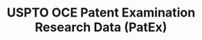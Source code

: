 ---
layout: default
bigquery: https://console.cloud.google.com/bigquery?p=patents-public-data&d=uspto_oce_pair&page=dataset
citation: 'Graham, S. Marco, A., and Miller, A. (2015). “The USPTO Patent Examination
  Research Dataset: A Window on the Process of Patent Examination.”'
contributors: Graham, S. Marco, A., Miller, A.
cost: None
description: The latest version of PatEx (referred to below as the 2020 release) contains
  detailed information on nearly 11.9 million publicly-viewable provisional and non-provisional
  patent applications to the USPTO and over 4.6 million Patent Cooperation Treaty
  (PCT) applications. It is based on data that OCE downloaded from the Patent Examination
  Data System (PEDS) in April, 2021. The PEDS data are sourced from Public PAIR. The
  first time that OCE used PEDS as the basis of PatEx was for the 2019 release. We
  took the PEDS data and organized it into the familiar PatEx data files, which are
  based on the organization of the Public PAIR portal. The data files include information
  on each application’s characteristics, prosecution history, continuation history,
  claims of foreign priority, patent term adjustment history, publication history,
  and correspondence address information.
documentation: 'For the 2019 and later releases, new technical documentation is available
  https://www.uspto.gov/sites/default/files/documents/PatEx-2019-Technical-Doc.pdf


  A document describing the 2014-2017 data sets is available and can be cited as:
  Graham, Stuart J.H. and Marco, Alan C. and Miller, Richard, The USPTO Patent Examination
  Research Dataset: A Window on the Process of Patent Examination (November 30, 2015).
  Available at SSRN: https://ssrn.com/abstract=2702637.'
last_edit: Mon, 04 Apr 2022 19:06:22 GMT
location: https://www.uspto.gov/ip-policy/economic-research/research-datasets/patent-examination-research-dataset-public-pair
maintained_by: EconomicsData@uspto.gov
related_publications: https://ssrn.com/abstract=29956744, https://ssrn.com/abstract=2702637
schema_fields: '[''invention_subject_matter'', ''atty_docket_number'', ''abandon_date'',
  ''correspondence_name_line_2'', ''child_application_number'', ''correspondence_region_code'',
  ''small_entity_indicator'', ''customer_number'', ''recorded_date'', ''disposal_type'',
  ''status_code'', ''inventor_country_code'', ''file_location_date'', ''inventor_rank'',
  ''parent_country'', ''examiner_art_unit'', ''earliest_pgpub_number'', ''correspondence_region_name'',
  ''event_code'', ''aia_first_to_file'', ''continuation_type'', ''correspondence_country_code'',
  ''application_number_pair'', ''correspondence_city'', ''parent_country_code'', ''inventor_name_last'',
  ''status_description'', ''inventor_country_name'', ''file_location'', ''parent_filing_date'',
  ''examiner_name_last'', ''correspondence_postal_code'', ''patent_issue_date'', ''parent_application_number'',
  ''examiner_name_middle'', ''inventor_name_first'', ''inventor_address_type'', ''filing_date'',
  ''inventor_region_code'', ''uspc_class'', ''application_type'', ''wipo_pub_number'',
  ''patent_number'', ''inventor_name_middle'', ''invention_title'', ''correspondence_name_line_1'',
  ''foreign_parent_id'', ''foreign_parent_date'', ''confirm_number'', ''application_number'',
  ''correspondence_street_line_1'', ''sequence_number'', ''appl_status_date'', ''uspc_subclass'',
  ''examiner_id'', ''wipo_pub_date'', ''examiner_name_first'', ''correspondence_street_line_2'',
  ''appl_status_code'', ''earliest_pgpub_date'', ''event_description'', ''child_filing_date'',
  ''correspondence_country_name'']'
shortname: patex
tags:
- patents
- legal
- history
terms_of_use: 'USPTO’s online databases are not designed or intended to be a source
  for bulk downloads of USPTO data when accessed through the website’s interfaces.
  Individuals, companies, IP addresses, or blocks of IP addresses who, in effect,
  deny or decrease service by generating unusually high numbers of database accesses
  (searches, pages, or hits), whether generated manually or in an automated fashion,
  may be denied access to USPTO servers without notice.


  Bulk data products may be separately obtained from the USPTO, either for free or
  at the cost of dissemination. For details, see information on Electronic Bulk Data
  Products: https://www.uspto.gov/learning-and-resources/electronic-bulk-data-products'
title: USPTO OCE Patent Examination Research Data (PatEx)
uuid: 4342caa7-23af-420c-b2f6-6088f133df6a
---